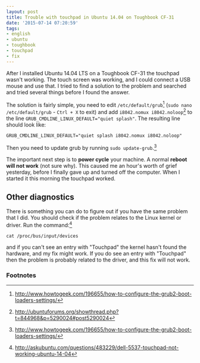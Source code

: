 ```yaml
---
layout: post
title: Trouble with touchpad in Ubuntu 14.04 on Toughbook CF-31
date: '2015-07-14 07:20:59'
tags:
- english
- ubuntu
- toughbook
- touchpad
- fix
---
```


After I installed Ubuntu 14.04 LTS on a Toughbook CF-31 the touchpad wasn't working. The touch screen was working, and I could connect a USB mouse and use that. I tried to find a solution to the problem and searched and tried several things before I found the answer.

The solution is fairly simple, you need to edit `/etc/default/grub`[^1] (`sudo nano /etc/default/grub` - `Ctrl + X` to exit) and add `i8042.nomux i8042.noloop`[^2] to the line `GRUB_CMDLINE_LINUX_DEFAULT="quiet splash"`. The resulting line should look like:

```
GRUB_CMDLINE_LINUX_DEFAULT="quiet splash i8042.nomux i8042.noloop"
```

Then you need to update grub by running `sudo update-grub`.[^1]

The important next step is to **power cycle** your machine. A normal **reboot will not work** (not sure why). This caused me an hour's worth of grief yesterday, before I finally gave up and turned off the computer. When I started it this morning the touchpad worked.


## Other diagnostics

There is something you can do to figure out if you have the same problem that I did. You should check if the problem relates to the Linux kernel or driver. Run the command:[^3]

```
cat /proc/bus/input/devices
```

and if you can't see an entry with "Touchpad" the kernel hasn't found the hardware, and my fix might work. If you do see an entry with "Touchpad" then the problem is probably related to the driver, and this fix will not work.


### Footnotes
[^1]: http://www.howtogeek.com/196655/how-to-configure-the-grub2-boot-loaders-settings/
[^2]: http://ubuntuforums.org/showthread.php?t=844968&p=5290024#post5290024
[^3]: http://askubuntu.com/questions/483229/dell-5537-touchpad-not-working-ubuntu-14-04